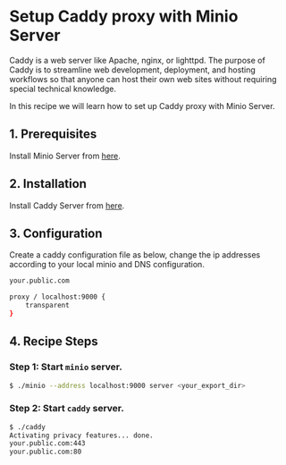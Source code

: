 # Setup Caddy proxy with Minio Server

Caddy is a web server like Apache, nginx, or lighttpd. The purpose of Caddy is to streamline  web development, deployment, and hosting workflows so that anyone can host their own web sites without requiring special technical knowledge.

In this recipe we will learn how to set up Caddy proxy with Minio Server.

## 1. Prerequisites
Install Minio Server from [here](http://docs.minio.io/docs/minio).

## 2. Installation
Install Caddy Server from [here](https://caddyserver.com/download).

## 3. Configuration
Create a caddy configuration file as below, change the ip addresses according to your local minio and DNS configuration.

```bash
your.public.com 

proxy / localhost:9000 {
    transparent
}

```

## 4. Recipe Steps
### Step 1: Start `minio` server.

```bash
$ ./minio --address localhost:9000 server <your_export_dir>
```

### Step 2: Start `caddy` server.
```bash
$ ./caddy
Activating privacy features... done.
your.public.com:443
your.public.com:80
```
